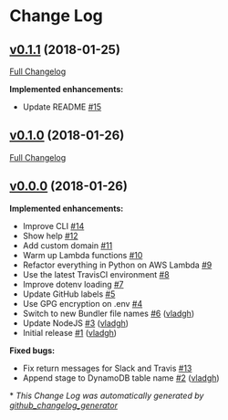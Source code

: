 # Change Log

## [v0.1.1](https://github.com/vghn/vbot/tree/v0.1.1) (2018-01-25)
[Full Changelog](https://github.com/vghn/vbot/compare/v0.1.0...v0.1.1)

**Implemented enhancements:**

- Update README [\#15](https://github.com/vghn/vbot/issues/15)

## [v0.1.0](https://github.com/vghn/vbot/tree/v0.1.0) (2018-01-26)
[Full Changelog](https://github.com/vghn/vbot/compare/v0.0.0...v0.1.0)

## [v0.0.0](https://github.com/vghn/vbot/tree/v0.0.0) (2018-01-26)
**Implemented enhancements:**

- Improve CLI [\#14](https://github.com/vghn/vbot/issues/14)
- Show help [\#12](https://github.com/vghn/vbot/issues/12)
- Add custom domain [\#11](https://github.com/vghn/vbot/issues/11)
- Warm up Lambda functions [\#10](https://github.com/vghn/vbot/issues/10)
- Refactor everything in Python on AWS Lambda [\#9](https://github.com/vghn/vbot/issues/9)
- Use the latest TravisCI environment [\#8](https://github.com/vghn/vbot/issues/8)
- Improve dotenv loading [\#7](https://github.com/vghn/vbot/issues/7)
- Update GitHub labels [\#5](https://github.com/vghn/vbot/issues/5)
- Use GPG encryption on .env [\#4](https://github.com/vghn/vbot/issues/4)
- Switch to new Bundler file names [\#6](https://github.com/vghn/vbot/pull/6) ([vladgh](https://github.com/vladgh))
- Update NodeJS [\#3](https://github.com/vghn/vbot/pull/3) ([vladgh](https://github.com/vladgh))
- Initial release [\#1](https://github.com/vghn/vbot/pull/1) ([vladgh](https://github.com/vladgh))

**Fixed bugs:**

- Fix return messages for Slack and Travis [\#13](https://github.com/vghn/vbot/issues/13)
- Append stage to DynamoDB table name [\#2](https://github.com/vghn/vbot/pull/2) ([vladgh](https://github.com/vladgh))



\* *This Change Log was automatically generated by [github_changelog_generator](https://github.com/skywinder/Github-Changelog-Generator)*